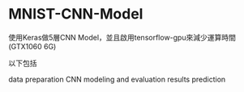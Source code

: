 # MNIST-CNN-Model

使用Keras做5層CNN Model，並且啟用tensorflow-gpu來減少運算時間(GTX1060 6G)

以下包括

data preparation
CNN modeling and evaluation
results prediction
